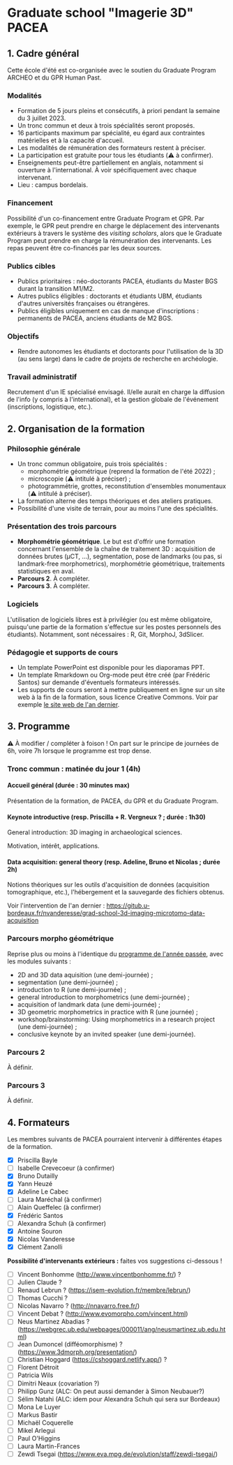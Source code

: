 Graduate school "Imagerie 3D" PACEA
===================================

## 1. Cadre général
Cette école d'été est co-organisée avec le soutien du Graduate Program ARCHEO et du GPR Human Past.

### Modalités

- Formation de 5 jours pleins et consécutifs, à priori pendant la semaine du 3 juillet 2023.
- Un tronc commun et deux à trois spécialités seront proposés.
- 16 participants maximum par spécialité, eu égard aux contraintes matérielles et à la capacité d'accueil.
- Les modalités de rémunération des formateurs restent à préciser.
- La participation est gratuite pour tous les étudiants (:warning: à confirmer).
- Enseignements peut-être partiellement en anglais, notamment si ouverture à l'international. À voir spécifiquement avec chaque intervenant.
- Lieu : campus bordelais.

### Financement
Possibilité d'un co-financement entre Graduate Program et GPR. Par exemple, le GPR peut prendre en charge le déplacement des intervenants extérieurs à travers le système des *visiting scholars*, alors que le Graduate Program peut prendre en charge la rémunération des intervenants. Les repas peuvent être co-financés par les deux sources.

### Publics cibles
- Publics prioritaires : néo-doctorants PACEA, étudiants du Master BGS durant la transition M1/M2.
- Autres publics éligibles : doctorants et étudiants UBM, étudiants d'autres universités françaises ou étrangères. 
- Publics éligibles uniquement en cas de manque d'inscriptions : permanents de PACEA, anciens étudiants de M2 BGS.

### Objectifs
- Rendre autonomes les étudiants et doctorants pour l'utilisation de la 3D (au sens large) dans le cadre de projets de recherche en archéologie.

### Travail administratif
Recrutement d'un IE spécialisé envisagé. Il/elle aurait en charge la diffusion de l'info (y compris à l'international), et la gestion globale de l'événement (inscriptions, logistique, etc.).

## 2. Organisation de la formation
### Philosophie générale
- Un tronc commun obligatoire, puis trois spécialités : 
    - morphométrie géométrique (reprend la formation de l'été 2022) ;
    - microscopie (:warning: intitulé à préciser) ;
    - photogrammétrie, grottes, reconstitution d'ensembles monumentaux (:warning: intitulé à préciser).
- La formation alterne des temps théoriques et des ateliers pratiques.
- Possibilité d'une visite de terrain, pour au moins l'une des spécialités.

### Présentation des trois parcours
- **Morphométrie géométrique**. Le but est d'offrir une formation concernant l'ensemble de la chaîne de traitement 3D : acquisition de données brutes (µCT, ...), segmentation, pose de landmarks (ou pas, si landmark-free morphometrics), morphométrie géométrique, traitements statistiques en aval.
- **Parcours 2**. À compléter.
- **Parcours 3**. À compléter.

### Logiciels
L'utilisation de logiciels libres est à privilégier (ou est même obligatoire, puisqu'une partie de la formation s'effectue sur les postes personnels des étudiants). Notamment, sont nécessaires : R, Git, MorphoJ, 3dSlicer.

### Pédagogie et supports de cours
- Un template PowerPoint est disponible pour les diaporamas PPT.
- Un template Rmarkdown ou Org-mode peut être créé (par Frédéric Santos) sur demande d'éventuels formateurs intéressés.
- Les supports de cours seront à mettre publiquement en ligne sur un site web à la fin de la formation, sous licence Creative Commons. Voir par exemple [le site web de l'an dernier](https://gradschoolmorphoub.github.io/website-gs-imaging-morpho/courses.html).

## 3. Programme

:warning: À modifier / compléter à foison ! On part sur le principe de journées de 6h, voire 7h lorsque le programme est trop dense.

### Tronc commun : matinée du jour 1 (4h)

#### Accueil général (durée : 30 minutes max)
Présentation de la formation, de PACEA, du GPR et du Graduate Program.

#### Keynote introductive (resp. Priscilla + R. Vergneux ? ;  durée : 1h30)
General introduction: 3D imaging in archaeological sciences.

Motivation, intérêt, applications.

#### Data acquisition: general theory (resp. Adeline, Bruno et Nicolas ; durée 2h)
Notions théoriques sur les outils d'acquisition de données (acquisition tomographique, etc.), l'hébergement et la sauvegarde des fichiers obtenus.

Voir l'intervention de l'an dernier : https://gitub.u-bordeaux.fr/nvanderesse/grad-school-3d-imaging-microtomo-data-acquisition

### Parcours morpho géométrique
Reprise plus ou moins à l'identique du [programme de l'année passée](https://gradschoolmorphoub.github.io/website-gs-imaging-morpho/schedule.html), avec les modules suivants : 
- 2D and 3D data aquisition (une demi-journée) ;
- segmentation (une demi-journée) ;
- introduction to R (une demi-journée) ;
- general introduction to morphometrics (une demi-journée) ;
- acquisition of landmark data (une demi-journée) ;
- 3D geometric morphometrics in practice with R (une journée) ;
- workshop/brainstorming: Using morphometrics in a research project (une demi-journée) ;
- conclusive keynote by an invited speaker (une demi-journée).

### Parcours 2
À définir.

### Parcours 3
À définir.

## 4. Formateurs
Les membres suivants de PACEA pourraient intervenir à différentes étapes de la formation.
- [x] Priscilla Bayle
- [ ] Isabelle Crevecoeur (à confirmer)
- [x] Bruno Dutailly
- [x] Yann Heuzé
- [x] Adeline Le Cabec
- [ ] Laura Maréchal (à confirmer)
- [ ] Alain Queffelec (à confirmer)
- [X] Frédéric Santos
- [ ] Alexandra Schuh (à confirmer)
- [X] Antoine Souron
- [X] Nicolas Vanderesse
- [x] Clément Zanolli

**Possibilité d'intervenants extérieurs :** faites vos suggestions ci-dessous !
- [ ] Vincent Bonhomme (http://www.vincentbonhomme.fr/) ?
- [ ] Julien Claude ?
- [ ] Renaud Lebrun ? (https://isem-evolution.fr/membre/lebrun/)
- [ ] Thomas Cucchi ?
- [ ] Nicolas Navarro ? (http://nnavarro.free.fr/)
- [ ] Vincent Debat ? (http://www.evomorpho.com/vincent.html)
- [ ] Neus Martinez Abadias ?(https://webgrec.ub.edu/webpages/000011/ang/neusmartinez.ub.edu.html)
- [ ] Jean Dumoncel (difféomorphisme) ? (https://www.3dmorph.org/presentation/)
- [ ] Christian Hoggard (https://cshoggard.netlify.app/) ?
- [ ] Florent Détroit
- [ ] Patricia Wils
- [ ] Dimitri Neaux (covariation ?)
- [ ] Philipp Gunz (ALC: On peut aussi demander à Simon Neubauer?)
- [ ] Sélim Natahi (ALC: idem pour Alexandra Schuh qui sera sur Bordeaux)
- [ ] Mona Le Luyer
- [ ] Markus Bastir
- [ ] Michaël Coquerelle
- [ ] Mikel Arlegui
- [ ] Paul O'Higgins
- [ ] Laura Martin-Frances
- [ ] Zewdi Tsegai (https://www.eva.mpg.de/evolution/staff/zewdi-tsegai/) 
